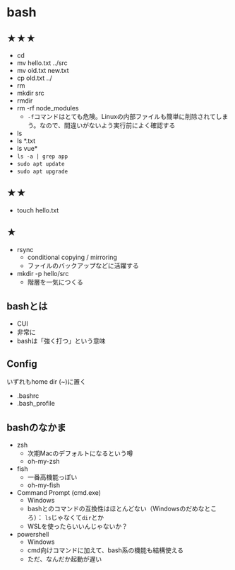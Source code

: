 # bash

## ★★★

- cd
- mv hello.txt ../src
- mv old.txt new.txt
- cp old.txt ../
- rm 
- mkdir src
- rmdir
- rm -rf node_modules
  - `-f`コマンドはとても危険。Linuxの内部ファイルも簡単に削除されてしまう。なので、間違いがないよう実行前によく確認する
- ls
- ls *.txt
- ls vue*
- `ls -a | grep app`
- `sudo apt update`
- `sudo apt upgrade`

## ★★
- touch hello.txt

## ★

- rsync
  - conditional copying / mirroring 
  - ファイルのバックアップなどに活躍する
- mkdir -p hello/src
  - 階層を一気につくる

## bashとは

- CUI
- 非常に
- bashは「強く打つ」という意味

## Config

いずれもhome dir (~)に置く

- .bashrc
- .bash_profile


## bashのなかま

- zsh
  - 次期Macのデフォルトになるという噂
  - oh-my-zsh
- fish
  - 一番高機能っぽい
  - oh-my-fish
- Command Prompt (cmd.exe)
  - Windows
  - bashとのコマンドの互換性はほとんどない（Windowsのだめなところ）： `ls`じゃなくて`dir`とか
  - WSLを使ったらいいんじゃないか？
- powershell
  - Windows
  - cmd向けコマンドに加えて、bash系の機能も結構使える
  - ただ、なんだか起動が遅い